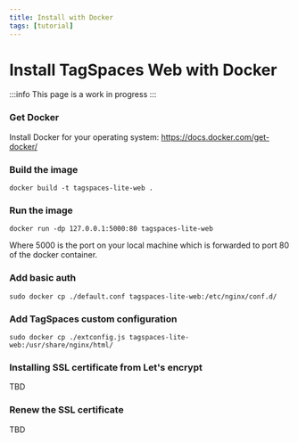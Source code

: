 ```yaml
---
title: Install with Docker
tags: [tutorial]
---
```


# Install TagSpaces Web with Docker

:::info
This page is a work in progress
:::

### Get Docker

Install Docker for your operating system: https://docs.docker.com/get-docker/

### Build the image

    docker build -t tagspaces-lite-web .

### Run the image

    docker run -dp 127.0.0.1:5000:80 tagspaces-lite-web

Where 5000 is the port on your local machine which is forwarded to port 80 of the docker container.

### Add basic auth

    sudo docker cp ./default.conf tagspaces-lite-web:/etc/nginx/conf.d/

### Add TagSpaces custom configuration

    sudo docker cp ./extconfig.js tagspaces-lite-web:/usr/share/nginx/html/

### Installing SSL certificate from Let's encrypt

TBD

### Renew the SSL certificate

TBD
